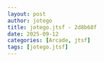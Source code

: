 ```yaml
---
layout: post
author: jotego
title: jotego.jtsf - 2d8b68f
date: 2025-09-12
categories: [Arcade, jtsf]
tags: [jotego.jtsf]
---
```


